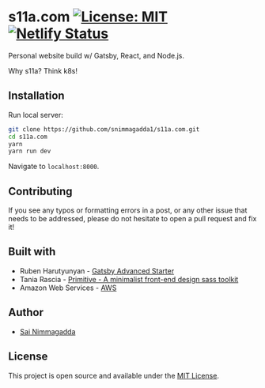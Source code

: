 # s11a.com [![License: MIT](https://img.shields.io/badge/License-MIT-blue.svg)](https://opensource.org/licenses/MIT) [![Netlify Status](https://api.netlify.com/api/v1/badges/7221c3fe-992b-448e-ab3f-00124c3d8801/deploy-status)](https://app.netlify.com/sites/s11a/deploys)

Personal website build w/ Gatsby, React, and Node.js.

Why s11a? Think k8s!

## Installation

Run local server:

```bash
git clone https://github.com/snimmagadda1/s11a.com.git
cd s11a.com
yarn
yarn run dev
```

Navigate to `localhost:8000`.

## Contributing

If you see any typos or formatting errors in a post, or any other issue that needs to be addressed, please do not hesitate to open a pull request and fix it!

## Built with

- Ruben Harutyunyan - [Gatsby Advanced Starter](https://github.com/vagr9k/gatsby-advanced-starter/)
- Tania Rascia - [Primitive - A minimalist front-end design sass toolkit](https://taniarascia.github.io/primitive/)
- Amazon Web Services - [AWS](https://aws.amazon.com/)

## Author

- [Sai Nimmagadda](https://www.s11a.com)

## License

This project is open source and available under the [MIT License](LICENSE).
